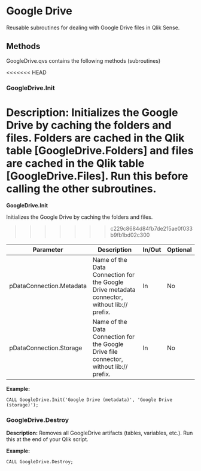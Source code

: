 # Google Drive
Reusable subroutines for dealing with Google Drive files in Qlik Sense.


## Methods
GoogleDrive.qvs contains the following methods (subroutines)



<<<<<<< HEAD
### GoogleDrive.Init

**Description:** Initializes the Google Drive by caching the folders and files. Folders are cached in the Qlik table \[GoogleDrive.Folders\] and files are cached in the Qlik table \[GoogleDrive.Files\]. Run this before calling the other subroutines.
=======
**GoogleDrive.Init**

Initializes the Google Drive by caching the folders and files.
>>>>>>> c229c8684d84fb7de215ae0f033b9fb1bd02c300


|Parameter|Description|In/Out|Optional|
|--|--|--|--|
|pDataConnection.Metadata|Name of the Data Connection for the Google Drive metadata connector, without lib:// prefix.|In|No|
|pDataConnection.Storage|Name of the Data Connection for the Google Drive file connector, without lib:// prefix.|In|No|

**Example:**

    CALL GoogleDrive.Init('Google Drive (metadata)', 'Google Drive (storage)');


### GoogleDrive.Destroy

**Description:** Removes all GoogleDrive artifacts (tables, variables, etc.). Run this at the end of your Qlik script.

**Example:**

    CALL GoogleDrive.Destroy;